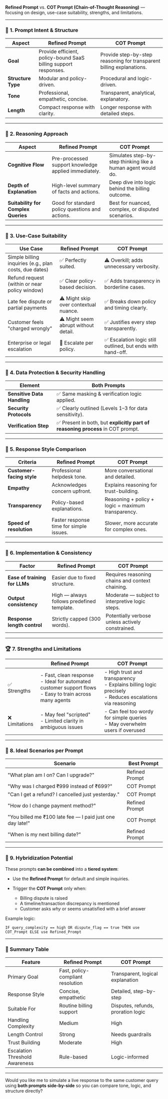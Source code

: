 **Refined Prompt** vs. **COT Prompt (Chain-of-Thought Reasoning)** — focusing on design, use-case suitability, strengths, and limitations.

---

### 🧩 **1. Prompt Intent & Structure**

| Aspect             | **Refined Prompt**                                              | **COT Prompt**                                                       |
| ------------------ | --------------------------------------------------------------- | -------------------------------------------------------------------- |
| **Goal**           | Provide efficient, policy-bound SaaS billing support responses. | Provide step-by-step reasoning for transparent billing explanations. |
| **Structure Type** | Modular and policy-driven.                                      | Procedural and logic-driven.                                         |
| **Tone**           | Professional, empathetic, concise.                              | Transparent, analytical, explanatory.                                |
| **Length**         | Compact response with clarity.                                  | Longer response with detailed steps.                                 |

---

### 🧠 **2. Reasoning Approach**

| Aspect                              | **Refined Prompt**                                   | **COT Prompt**                                               |
| ----------------------------------- | ---------------------------------------------------- | ------------------------------------------------------------ |
| **Cognitive Flow**                  | Pre-processed support knowledge applied immediately. | Simulates step-by-step thinking like a human agent would do. |
| **Depth of Explanation**            | High-level summary of facts and actions.             | Deep dive into logic behind the billing outcome.             |
| **Suitability for Complex Queries** | Good for standard policy questions and actions.      | Best for nuanced, complex, or disputed scenarios.            |

---

### 🧾 **3. Use-Case Suitability**

| Use Case                                               | **Refined Prompt**                    | **COT Prompt**                                             |
| ------------------------------------------------------ | ------------------------------------- | ---------------------------------------------------------- |
| Simple billing inquiries (e.g., plan costs, due dates) | ✅ Perfectly suited.                   | ⚠️ Overkill; adds unnecessary verbosity.                   |
| Refund request (within or near policy window)          | ✅ Clear policy-based decision.        | ✅ Adds transparency in borderline cases.                   |
| Late fee dispute or partial payments                   | ⚠️ Might skip over contextual nuance. | ✅ Breaks down policy and timing clearly.                   |
| Customer feels "charged wrongly"                       | ⚠️ Might seem abrupt without detail.  | ✅ Justifies every step transparently.                      |
| Enterprise or legal escalation                         | 🚫 Escalate per policy.               | ✅ Escalation logic still outlined, but ends with hand-off. |

---

### 🔐 **4. Data Protection & Security Handling**

| Element                     | **Both Prompts**                                                               |
| --------------------------- | ------------------------------------------------------------------------------ |
| **Sensitive Data Handling** | ✅ Same masking & verification logic applied.                                   |
| **Security Protocols**      | ✅ Clearly outlined (Levels 1–3 for data sensitivity).                          |
| **Verification Step**       | ✅ Present in both, but **explicitly part of reasoning process** in COT prompt. |

---

### 💬 **5. Response Style Comparison**

| Criteria                  | **Refined Prompt**                      | **COT Prompt**                                     |
| ------------------------- | --------------------------------------- | -------------------------------------------------- |
| **Customer-facing style** | Professional helpdesk tone.             | More conversational and detailed.                  |
| **Empathy**               | Acknowledges concern upfront.           | Explains reasoning for trust-building.             |
| **Transparency**          | Policy-based explanations.              | Reasoning + policy + logic = maximum transparency. |
| **Speed of resolution**   | Faster response time for simple issues. | Slower, more accurate for complex ones.            |

---

### 🔧 **6. Implementation & Consistency**

| Factor                        | **Refined Prompt**                         | **COT Prompt**                                   |
| ----------------------------- | ------------------------------------------ | ------------------------------------------------ |
| **Ease of training for LLMs** | Easier due to fixed structure.             | Requires reasoning chains and context chaining.  |
| **Output consistency**        | High — always follows predefined template. | Moderate — subject to interpretive logic steps.  |
| **Response length control**   | Strictly capped (300 words).               | Potentially verbose unless actively constrained. |

---

### 🏆 **7. Strengths and Limitations**

|               | **Refined Prompt**                                                                                           | **COT Prompt**                                                                                             |
| ------------- | ------------------------------------------------------------------------------------------------------------ | ---------------------------------------------------------------------------------------------------------- |
| ✅ Strengths   | - Fast, clean response<br>- Ideal for automated customer support flows<br>- Easy to train across many agents | - High trust and transparency<br>- Explains billing logic precisely<br>- Reduces escalations via reasoning |
| ❌ Limitations | - May feel "scripted"<br>- Limited clarity in ambiguous issues                                               | - Can feel too wordy for simple queries<br>- May overwhelm users if overused                               |

---

### 🤖 **8. Ideal Scenarios per Prompt**

| Scenario                                                  | Best Prompt    |
| --------------------------------------------------------- | -------------- |
| "What plan am I on? Can I upgrade?"                       | Refined Prompt |
| "Why was I charged ₹999 instead of ₹699?"                 | COT Prompt     |
| "Can I get a refund? I cancelled just yesterday."         | COT Prompt     |
| "How do I change payment method?"                         | Refined Prompt |
| "You billed me ₹100 late fee — I paid just one day late!" | COT Prompt     |
| "When is my next billing date?"                           | Refined Prompt |

---

### 🔄 **9. Hybridization Potential**

These prompts **can be combined** into a **tiered system**:

* Use the **Refined Prompt** for default and simple inquiries.
* Trigger the **COT Prompt** only when:

  * Billing dispute is raised
  * A timeline/transaction discrepancy is mentioned
  * Customer asks *why* or seems unsatisfied with a brief answer

Example logic:

```text
IF query_complexity == high OR dispute_flag == true THEN use COT_Prompt ELSE use Refined_Prompt
```

---

### 🧠 Summary Table

| Feature                        | Refined Prompt                    | COT Prompt                         |
| ------------------------------ | --------------------------------- | ---------------------------------- |
| Primary Goal                   | Fast, policy-compliant resolution | Transparent, logical explanation   |
| Response Style                 | Concise, empathetic               | Detailed, step-by-step             |
| Suitable For                   | Routine billing support           | Disputes, refunds, proration logic |
| Handling Complexity            | Medium                            | High                               |
| Length Control                 | Strong                            | Needs guardrails                   |
| Trust Building                 | Moderate                          | High                               |
| Escalation Threshold Awareness | Rule-based                        | Logic-informed                     |

---

Would you like me to simulate a live response to the same customer query using **both prompts side-by-side** so you can compare tone, logic, and structure directly?
